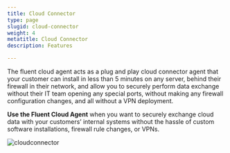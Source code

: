 ```yaml
---
title: Cloud Connector
type: page
slugid: cloud-connector
weight: 4
metatitle: Cloud Connector
description: Features

---
```

The fluent cloud agent acts as a plug and play cloud connector agent that your customer can install in less than 5 minutes on any server, behind their firewall in their network, and allow you to securely perform data exchange without their IT team opening any special ports, without making any firewall configuration changes, and all without a VPN deployment.

**Use the Fluent Cloud Agent** when you want to securely exchange cloud data with your customers’ internal systems without the hassle of custom software installations, firewall rule changes, or VPNs.

![cloudconnector](/assets-natural/brand/www.netspective.com/solutions/fluent/cloudconnector.png#center)